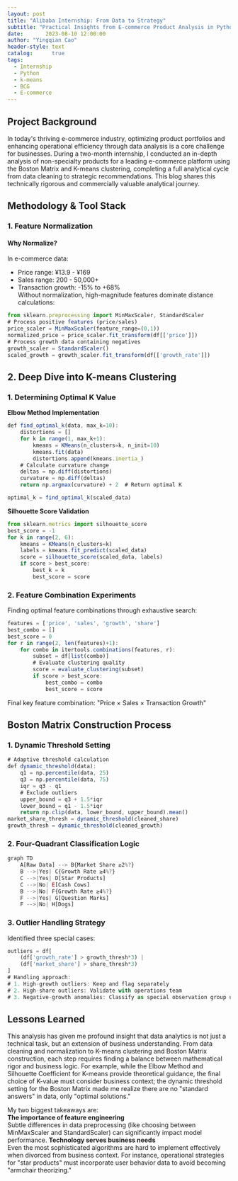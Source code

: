 ```yaml
---
layout: post
title: "Alibaba Internship: From Data to Strategy"
subtitle: "Practical Insights from E-commerce Product Analysis in Python"
date:       2023-08-10 12:00:00
author: "Yingqian Cao"
header-style: text
catalog:      true
tags:
  - Internship
  - Python
  - k-means
  - BCG
  - E-commerce
---
```


## Project Background

In today's thriving e-commerce industry, optimizing product portfolios and enhancing operational 
efficiency through data analysis is a core challenge for businesses. During a two-month internship, 
I conducted an in-depth analysis of non-specialty products for a leading e-commerce platform using 
the Boston Matrix and K-means clustering, completing a full analytical cycle from data cleaning to 
strategic recommendations. This blog shares this technically rigorous and commercially valuable 
analytical journey.


## Methodology & Tool Stack

### 1. Feature Normalization
#### Why Normalize?
In e-commerce data:  
- Price range: ¥13.9 - ¥169  
- Sales range: 200 - 50,000+  
- Transaction growth: -15% to +68%  
Without normalization, high-magnitude features dominate distance calculations:

```ts
from sklearn.preprocessing import MinMaxScaler, StandardScaler
# Process positive features (price/sales)
price_scaler = MinMaxScaler(feature_range=(0,1)) 
normalized_price = price_scaler.fit_transform(df[['price']])
# Process growth data containing negatives
growth_scaler = StandardScaler()
scaled_growth = growth_scaler.fit_transform(df[['growth_rate']])
```

## 2. Deep Dive into K-means Clustering
### 1. Determining Optimal K Value
**Elbow Method Implementation**
```ts
def find_optimal_k(data, max_k=10):
    distortions = []
    for k in range(1, max_k+1):
        kmeans = KMeans(n_clusters=k, n_init=10)
        kmeans.fit(data)
        distortions.append(kmeans.inertia_)
    # Calculate curvature change
    deltas = np.diff(distortions)
    curvature = np.diff(deltas)
    return np.argmax(curvature) + 2  # Return optimal K

optimal_k = find_optimal_k(scaled_data)  
```
**Silhouette Score Validation**
```ts
from sklearn.metrics import silhouette_score
best_score = -1
for k in range(2, 6):
    kmeans = KMeans(n_clusters=k)
    labels = kmeans.fit_predict(scaled_data)
    score = silhouette_score(scaled_data, labels)
    if score > best_score:
        best_k = k
        best_score = score
```
### 2. Feature Combination Experiments
Finding optimal feature combinations through exhaustive search:
```ts
features = ['price', 'sales', 'growth', 'share']
best_combo = []
best_score = 0
for r in range(2, len(features)+1):
    for combo in itertools.combinations(features, r):
        subset = df[list(combo)]
        # Evaluate clustering quality
        score = evaluate_clustering(subset)
        if score > best_score:
            best_combo = combo
            best_score = score
```
Final key feature combination:
"Price × Sales × Transaction Growth"

## Boston Matrix Construction Process
### 1. Dynamic Threshold Setting
```ts
# Adaptive threshold calculation
def dynamic_threshold(data):
    q1 = np.percentile(data, 25)
    q3 = np.percentile(data, 75)
    iqr = q3 - q1
    # Exclude outliers
    upper_bound = q3 + 1.5*iqr
    lower_bound = q1 - 1.5*iqr
    return np.clip(data, lower_bound, upper_bound).mean()
market_share_thresh = dynamic_threshold(cleaned_share)
growth_thresh = dynamic_threshold(cleaned_growth)
```
### 2. Four-Quadrant Classification Logic
```ts
graph TD
    A[Raw Data] --> B{Market Share ≥2%?}
    B -->|Yes| C{Growth Rate ≥4%?}
    C -->|Yes| D[Star Products]
    C -->|No| E[Cash Cows]
    B -->|No| F{Growth Rate ≥4%?}
    F -->|Yes| G[Question Marks]
    F -->|No| H[Dogs]
```
### 3. Outlier Handling Strategy
Identified three special cases:
```ts
outliers = df[
    (df['growth_rate'] > growth_thresh*3) | 
    (df['market_share'] > share_thresh*3)
]
# Handling approach:
# 1. High-growth outliers: Keep and flag separately
# 2. High-share outliers: Validate with operations team
# 3. Negative-growth anomalies: Classify as special observation group under Dogs
```




## Lessons Learned

This analysis has given me profound insight that data analytics is not just a technical task,
but an extension of business understanding. From data cleaning and normalization to K-means clustering 
and Boston Matrix construction, each step requires finding a balance between mathematical rigor and business 
logic. For example, while the Elbow Method and Silhouette Coefficient for K-means provide theoretical guidance,
the final choice of K-value must consider business context; the dynamic threshold setting for the Boston Matrix 
made me realize there are no "standard answers" in data, only "optimal solutions."  

My two biggest takeaways are:  
**The importance of feature engineering**  
Subtle differences in data preprocessing (like choosing between MinMaxScaler and StandardScaler) can significantly impact model performance.
**Technology serves business needs**  
Even the most sophisticated algorithms are hard to implement effectively when divorced from business context. 
For instance, operational strategies for "star products" must incorporate user behavior data to avoid becoming "armchair theorizing."


